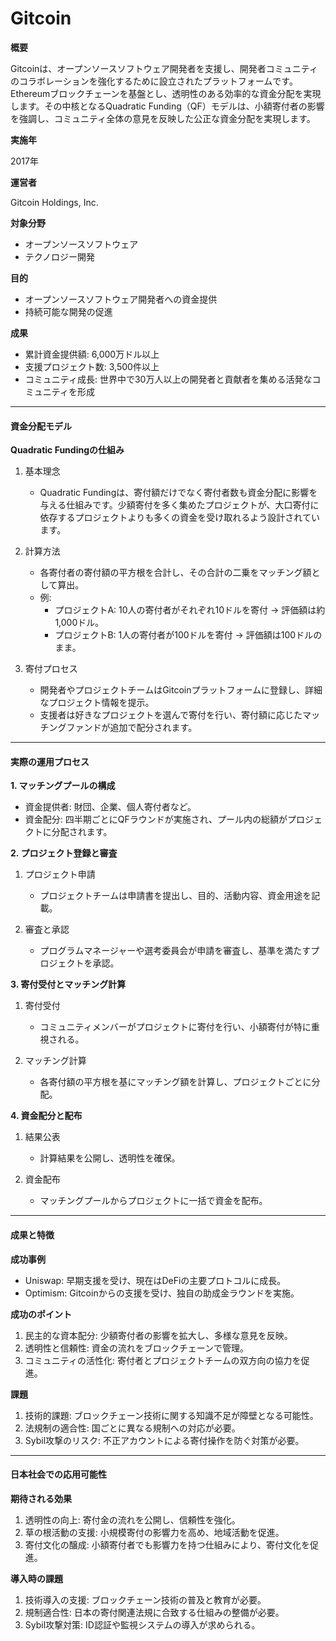# Gitcoin

**概要**

Gitcoinは、オープンソースソフトウェア開発者を支援し、開発者コミュニティのコラボレーションを強化するために設立されたプラットフォームです。Ethereumブロックチェーンを基盤とし、透明性のある効率的な資金分配を実現します。その中核となるQuadratic Funding（QF）モデルは、小額寄付者の影響を強調し、コミュニティ全体の意見を反映した公正な資金分配を実現します。

**実施年**

2017年

**運営者**

Gitcoin Holdings, Inc.

**対象分野**

* オープンソースソフトウェア
* テクノロジー開発

**目的**

* オープンソースソフトウェア開発者への資金提供
* 持続可能な開発の促進

**成果**

* 累計資金提供額: 6,000万ドル以上
* 支援プロジェクト数: 3,500件以上
* コミュニティ成長: 世界中で30万人以上の開発者と貢献者を集める活発なコミュニティを形成

***

#### 資金分配モデル

**Quadratic Fundingの仕組み**

1. 基本理念
   * Quadratic Fundingは、寄付額だけでなく寄付者数も資金分配に影響を与える仕組みです。少額寄付を多く集めたプロジェクトが、大口寄付に依存するプロジェクトよりも多くの資金を受け取れるよう設計されています。

2. 計算方法
   * 各寄付者の寄付額の平方根を合計し、その合計の二乗をマッチング額として算出。
   * 例:
     * プロジェクトA: 10人の寄付者がそれぞれ10ドルを寄付 → 評価額は約1,000ドル。
     * プロジェクトB: 1人の寄付者が100ドルを寄付 → 評価額は100ドルのまま。

3. 寄付プロセス
   * 開発者やプロジェクトチームはGitcoinプラットフォームに登録し、詳細なプロジェクト情報を提示。
   * 支援者は好きなプロジェクトを選んで寄付を行い、寄付額に応じたマッチングファンドが追加で配分されます。

***

#### 実際の運用プロセス

**1. マッチングプールの構成**

* 資金提供者: 財団、企業、個人寄付者など。
* 資金配分: 四半期ごとにQFラウンドが実施され、プール内の総額がプロジェクトに分配されます。

**2. プロジェクト登録と審査**

1. プロジェクト申請
   * プロジェクトチームは申請書を提出し、目的、活動内容、資金用途を記載。

2. 審査と承認
   * プログラムマネージャーや選考委員会が申請を審査し、基準を満たすプロジェクトを承認。

**3. 寄付受付とマッチング計算**

1. 寄付受付
   * コミュニティメンバーがプロジェクトに寄付を行い、小額寄付が特に重視される。

2. マッチング計算
   * 各寄付額の平方根を基にマッチング額を計算し、プロジェクトごとに分配。

**4. 資金配分と配布**

1. 結果公表
   * 計算結果を公開し、透明性を確保。

2. 資金配布
   * マッチングプールからプロジェクトに一括で資金を配布。

***

#### 成果と特徴

**成功事例**

* Uniswap: 早期支援を受け、現在はDeFiの主要プロトコルに成長。
* Optimism: Gitcoinからの支援を受け、独自の助成金ラウンドを実施。

**成功のポイント**

1. 民主的な資本配分: 少額寄付者の影響を拡大し、多様な意見を反映。
2. 透明性と信頼性: 資金の流れをブロックチェーンで管理。
3. コミュニティの活性化: 寄付者とプロジェクトチームの双方向の協力を促進。

**課題**

1. 技術的課題: ブロックチェーン技術に関する知識不足が障壁となる可能性。
2. 法規制の適合性: 国ごとに異なる規制への対応が必要。
3. Sybil攻撃のリスク: 不正アカウントによる寄付操作を防ぐ対策が必要。

***

#### 日本社会での応用可能性

**期待される効果**

1. 透明性の向上: 寄付金の流れを公開し、信頼性を強化。
2. 草の根活動の支援: 小規模寄付の影響力を高め、地域活動を促進。
3. 寄付文化の醸成: 小額寄付者でも影響力を持つ仕組みにより、寄付文化を促進。

**導入時の課題**

1. 技術導入の支援: ブロックチェーン技術の普及と教育が必要。
2. 規制適合性: 日本の寄付関連法規に合致する仕組みの整備が必要。
3. Sybil攻撃対策: ID認証や監視システムの導入が求められる。
